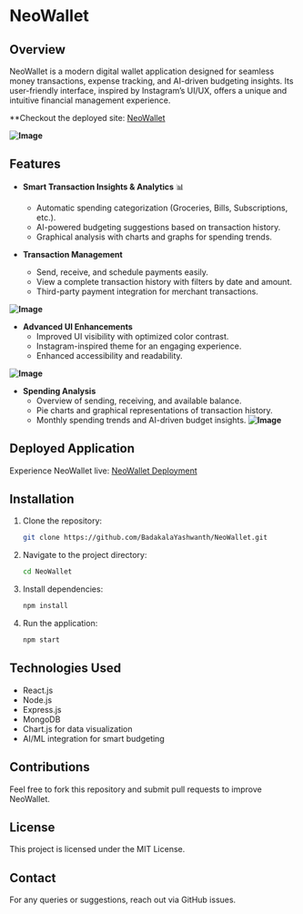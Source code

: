 # NeoWallet

## Overview
NeoWallet is a modern digital wallet application designed for seamless money transactions, expense tracking, and AI-driven budgeting insights. Its user-friendly interface, inspired by Instagram’s UI/UX, offers a unique and intuitive financial management experience.

**Checkout the deployed site: [NeoWallet](https://p-928053.lovable.app/) 

**![Image](https://github.com/user-attachments/assets/42585c9d-66e5-4e66-9fe8-ac665f365501)**

## Features
- **Smart Transaction Insights & Analytics** 📊
  - Automatic spending categorization (Groceries, Bills, Subscriptions, etc.).
  - AI-powered budgeting suggestions based on transaction history.
  - Graphical analysis with charts and graphs for spending trends.

- **Transaction Management**
  - Send, receive, and schedule payments easily.
  - View a complete transaction history with filters by date and amount.
  - Third-party payment integration for merchant transactions.

**![Image](https://github.com/user-attachments/assets/1f1da0bf-0eea-4f8c-b0c3-927978cce48c)**

- **Advanced UI Enhancements**
  - Improved UI visibility with optimized color contrast.
  - Instagram-inspired theme for an engaging experience.
  - Enhanced accessibility and readability.
    
**![Image](https://github.com/user-attachments/assets/aac58351-b4bb-4a8d-bd41-766925da58a6)**
- **Spending Analysis**
  - Overview of sending, receiving, and available balance.
  - Pie charts and graphical representations of transaction history.
  - Monthly spending trends and AI-driven budget insights.
 **![Image](https://github.com/user-attachments/assets/113f52d8-f0df-4901-a564-30fbcbf1be29)**

## Deployed Application
Experience NeoWallet live: [NeoWallet Deployment](https://p-928053.lovable.app/)

## Installation
1. Clone the repository:
   ```bash
   git clone https://github.com/BadakalaYashwanth/NeoWallet.git
   ```
2. Navigate to the project directory:
   ```bash
   cd NeoWallet
   ```
3. Install dependencies:
   ```bash
   npm install
   ```
4. Run the application:
   ```bash
   npm start
   ```

## Technologies Used
- React.js
- Node.js
- Express.js
- MongoDB
- Chart.js for data visualization
- AI/ML integration for smart budgeting

## Contributions
Feel free to fork this repository and submit pull requests to improve NeoWallet.

## License
This project is licensed under the MIT License.

## Contact
For any queries or suggestions, reach out via GitHub issues.
